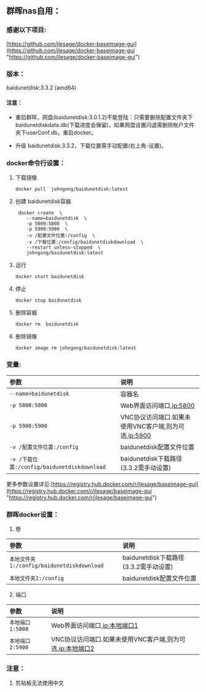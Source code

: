 ## 群晖nas自用：

### 感谢以下项目:

[https://github.com/jlesage/docker-baseimage-gui](https://github.com/jlesage/docker-baseimage-gui "https://github.com/jlesage/docker-baseimage-gui")                                       


### 版本：
    
   baidunetdisk:3.3.2 (amd64)
   
#### 注意：
   
   * 重启群晖，网盘(baidunetdisk:3.0.1.2)不能登陆：只需要删除配置文件夹下baidunetdiskdata.db(下载进度会保留)，如果网盘设置闪退需删除帐户文件夹下userConf.db，重启docker。
   
   * 升级 baidunetdisk:3.3.2，下载位置需手动配置(右上角-设置)。

### docker命令行设置：

1. 下载镜像

       docker pull  johngong/baidunetdisk:latest


2. 创建 baidunetdisk容器

        docker create  \
           --name=baidunetdisk  \
           -p 5800:5800  \
           -p 5900:5900  \
           -v /配置文件位置:/config  \
           -v /下载位置:/config/baidunetdiskdownload  \
           --restart unless-stopped  \
           johngong/baidunetdisk:latest
           
          


3. 运行

       docker start baidunetdisk

4. 停止

       docker stop baidunetdisk

5. 删除容器

       docker rm  baidunetdisk

6. 删除镜像

       docker image rm johngong/baidunetdisk:latest

### 变量:

|参数|说明|
|:-|:-|
| `--name=baidunetdisk` |容器名|
| `-p 5800:5800` |Web界面访问端口,[ip:5800](ip:5800)|
| `-p 5900:5900` |VNC协议访问端口.如果未使用VNC客户端,则为可选,[ip:5900](ip:5900)|
| `-v /配置文件位置:/config` |baidunetdisk配置文件位置|
| `-v /下载位置:/config/baidunetdiskdownload` |baidunetdisk下载路径(3.3.2需手动设置)|

更多参数设置详见:[https://registry.hub.docker.com/r/jlesage/baseimage-gui](https://registry.hub.docker.com/r/jlesage/baseimage-gui "https://registry.hub.docker.com/r/jlesage/baseimage-gui")                                     


### 群晖docker设置：

1. 卷

|参数|说明|
|:-|:-|
| `本地文件夹1:/config/baidunetdiskdownload` |baidunetdisk下载路径(3.3.2需手动设置)|
| `本地文件夹2:/config` |baidunetdisk配置文件位置|

2. 端口

|参数|说明|
|:-|:-|
| `本地端口1:5800`  |Web界面访问端口,[ip:本地端口1](ip:本地端口1)|
| `本地端口2:5900`  |VNC协议访问端口.如果未使用VNC客户端,则为可选,[ip:本地端口2](ip:本地端口2)|

### 注意：

1. 剪贴板无法使用中文
